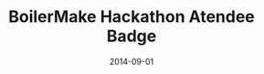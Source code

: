 ---
layout: post
title:  "BoilerMake Hackathon Atendee Badge"
projectname: "BoilerMakeBadge I"
date:   2014-09-01
comments: true
tags: projects
type: project
summary: A board which uses stepstick motor drivers to control a delta robot.
source: https://github.com/firepick-delta/firepick-delta/tree/dev/electronics/emc01
---